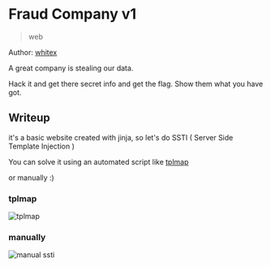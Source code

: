 # Fraud Company v1

> web

Author: [whitex](https://github.com/najeh-halawani)

A great company is stealing our data.

Hack it and get there secret info and get the flag.
Show them what you have got.


## Writeup

it's a basic website created with jinja, so let's do SSTI ( Server Side Template Injection )

You can solve it using an automated script like [tplmap](https://github.com/epinna/tplmap)

or manually :) 

### tplmap 

![tplmap]()

### manually

![manual ssti]()